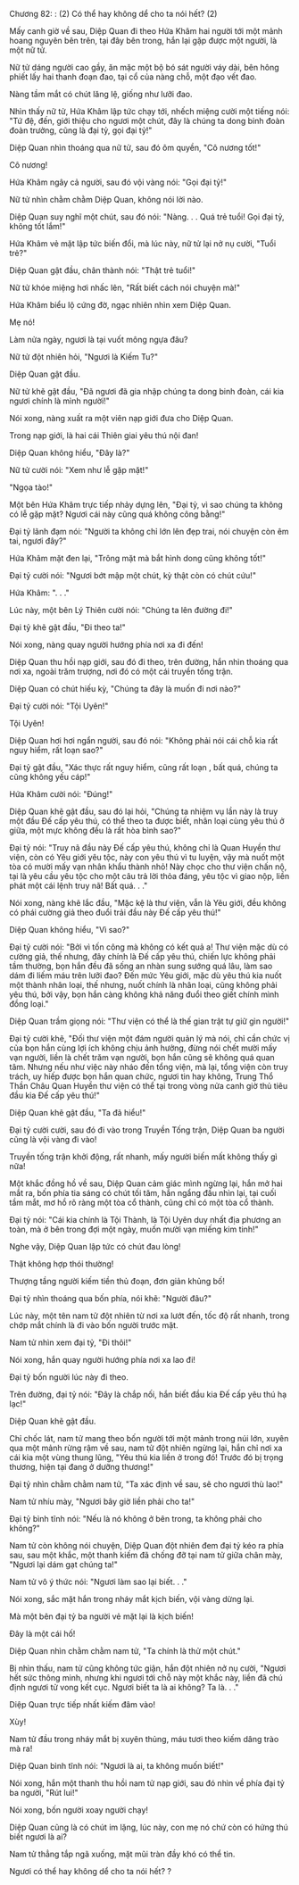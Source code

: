




Chương 82: : (2) Có thể hay không dể cho ta nói hết? (2)


Mấy canh giờ về sau, Diệp Quan đi theo Hứa Khâm hai người tới một mảnh hoang nguyên bên trên, tại đây bên trong, hắn lại gặp được một người, là một nữ tử.

Nữ tử dáng người cao gầy, ăn mặc một bộ bó sát người váy dài, bên hông phiết lấy hai thanh đoạn đao, tại cổ của nàng chỗ, một đạo vết đao.

Nàng tầm mắt có chút lăng lệ, giống như lưỡi đao.

Nhìn thấy nữ tử, Hứa Khâm lập tức chạy tới, nhếch miệng cười một tiếng nói: "Tứ đệ, đến, giới thiệu cho ngươi một chút, đây là chúng ta dong binh đoàn đoàn trưởng, cũng là đại tỷ, gọi đại tỷ!"

Diệp Quan nhìn thoáng qua nữ tử, sau đó ôm quyền, "Cô nương tốt!"

Cô nương!

Hứa Khâm ngây cả người, sau đó vội vàng nói: "Gọi đại tỷ!"

Nữ tử nhìn chằm chằm Diệp Quan, không nói lời nào.

Diệp Quan suy nghĩ một chút, sau đó nói: "Nàng. . . Quá trẻ tuổi! Gọi đại tỷ, không tốt lắm!"

Hứa Khâm vẻ mặt lập tức biến đổi, mà lúc này, nữ tử lại nở nụ cười, "Tuổi trẻ?"

Diệp Quan gật đầu, chân thành nói: "Thật trẻ tuổi!"

Nữ tử khóe miệng hơi nhấc lên, "Rất biết cách nói chuyện mà!"

Hứa Khâm biểu lộ cứng đờ, ngạc nhiên nhìn xem Diệp Quan.

Mẹ nó!

Làm nửa ngày, ngươi là tại vuốt mông ngựa đâu?

Nữ tử đột nhiên hỏi, "Ngươi là Kiếm Tu?"

Diệp Quan gật đầu.

Nữ tử khẽ gật đầu, "Đã ngươi đã gia nhập chúng ta dong binh đoàn, cái kia ngươi chính là mình người!"

Nói xong, nàng xuất ra một viên nạp giới đưa cho Diệp Quan.

Trong nạp giới, là hai cái Thiên giai yêu thú nội đan!

Diệp Quan không hiểu, "Đây là?"

Nữ tử cười nói: "Xem như lễ gặp mặt!"

"Ngọa tào!"

Một bên Hứa Khâm trực tiếp nhảy dựng lên, "Đại tỷ, vì sao chúng ta không có lễ gặp mặt? Ngươi cái này cũng quá không công bằng!"

Đại tỷ lãnh đạm nói: "Người ta không chỉ lớn lên đẹp trai, nói chuyện còn êm tai, ngươi đây?"

Hứa Khâm mặt đen lại, "Trông mặt mà bắt hình dong cũng không tốt!"

Đại tỷ cười nói: "Ngươi bớt mập một chút, kỳ thật còn có chút cứu!"

Hứa Khâm: ". . ."

Lúc này, một bên Lý Thiên cười nói: "Chúng ta lên đường đi!"

Đại tỷ khẽ gật đầu, "Đi theo ta!"

Nói xong, nàng quay người hướng phía nơi xa đi đến!

Diệp Quan thu hồi nạp giới, sau đó đi theo, trên đường, hắn nhìn thoáng qua nơi xa, ngoài trăm trượng, nơi đó có một cái truyền tống trận.

Diệp Quan có chút hiếu kỳ, "Chúng ta đây là muốn đi nơi nào?"

Đại tỷ cười nói: "Tội Uyên!"

Tội Uyên!

Diệp Quan hơi hơi ngẩn người, sau đó nói: "Không phải nói cái chỗ kia rất nguy hiểm, rất loạn sao?"

Đại tỷ gật đầu, "Xác thực rất nguy hiểm, cũng rất loạn , bất quá, chúng ta cũng không yếu cáp!"

Hứa Khâm cười nói: "Đúng!"

Diệp Quan khẽ gật đầu, sau đó lại hỏi, "Chúng ta nhiệm vụ lần này là truy một đầu Đế cấp yêu thú, có thể theo ta được biết, nhân loại cùng yêu thú ở giữa, một mực không đều là rất hòa bình sao?"

Đại tỷ nói: "Truy nã đầu này Đế cấp yêu thú, không chỉ là Quan Huyền thư viện, còn có Yêu giới yêu tộc, này con yêu thú vì tu luyện, vậy mà nuốt một tòa có mười mấy vạn nhân khẩu thành nhỏ! Này chọc cho thư viện chấn nộ, tại là yêu cầu yêu tộc cho một câu trả lời thỏa đáng, yêu tộc vì giao nộp, liền phát một cái lệnh truy nã! Bất quá. . ."

Nói xong, nàng khẽ lắc đầu, "Mặc kệ là thư viện, vẫn là Yêu giới, đều không có phái cường giả theo đuổi trải đầu này Đế cấp yêu thú!"

Diệp Quan không hiểu, "Vì sao?"

Đại tỷ cười nói: "Bởi vì tốn công mà không có kết quả a! Thư viện mặc dù có cường giả, thế nhưng, đây chính là Đế cấp yêu thú, chiến lực không phải tầm thường, bọn hắn đều đã sống an nhàn sung sướng quá lâu, làm sao dám đi liếm máu trên lưỡi đao? Đến mức Yêu giới, mặc dù yêu thú kia nuốt một thành nhân loại, thế nhưng, nuốt chính là nhân loại, cũng không phải yêu thú, bởi vậy, bọn hắn càng không khả năng đuổi theo giết chính mình đồng loại."

Diệp Quan trầm giọng nói: "Thư viện có thể là thế gian trật tự giữ gìn người!"

Đại tỷ cười khẽ, "Đối thư viện một đám người quản lý mà nói, chỉ cần chức vị của bọn hắn cùng lợi ích không chịu ảnh hưởng, đừng nói chết mười mấy vạn người, liền là chết trăm vạn người, bọn hắn cũng sẽ không quá quan tâm. Nhưng nếu như việc này nháo đến tổng viện, mà lại, tổng viện còn truy trách, uy hiếp được bọn hắn quan chức, ngươi tin hay không, Trung Thổ Thần Châu Quan Huyền thư viện có thể tại trong vòng nửa canh giờ thủ tiêu đầu kia Đế cấp yêu thú!"

Diệp Quan khẽ gật đầu, "Ta đã hiểu!"

Đại tỷ cười cười, sau đó đi vào trong Truyền Tống trận, Diệp Quan ba người cũng là vội vàng đi vào!

Truyền tống trận khởi động, rất nhanh, mấy người biến mất không thấy gì nữa!

Một khắc đồng hồ về sau, Diệp Quan cảm giác mình ngừng lại, hắn mở hai mắt ra, bốn phía tia sáng có chút tối tăm, hắn ngẩng đầu nhìn lại, tại cuối tầm mắt, mơ hồ rõ ràng một tòa cổ thành, cũng chỉ có một tòa cổ thành.

Đại tỷ nói: "Cái kia chính là Tội Thành, là Tội Uyên duy nhất địa phương an toàn, mà ở bên trong đợi một ngày, muốn mười vạn miếng kim tinh!"

Nghe vậy, Diệp Quan lập tức có chút đau lòng!

Thật không hợp thói thường!

Thượng tầng người kiếm tiền thủ đoạn, đơn giản khủng bố!

Đại tỷ nhìn thoáng qua bốn phía, nói khẽ: "Người đâu?"

Lúc này, một tên nam tử đột nhiên từ nơi xa lướt đến, tốc độ rất nhanh, trong chớp mắt chính là đi vào bốn người trước mặt.

Nam tử nhìn xem đại tỷ, "Đi thôi!"

Nói xong, hắn quay người hướng phía nơi xa lao đi!

Đại tỷ bốn người lúc này đi theo.

Trên đường, đại tỷ nói: "Đây là chắp nối, hắn biết đầu kia Đế cấp yêu thú hạ lạc!"

Diệp Quan khẽ gật đầu.

Chỉ chốc lát, nam tử mang theo bốn người tới một mảnh trong núi lớn, xuyên qua một mảnh rừng rậm về sau, nam tử đột nhiên ngừng lại, hắn chỉ nơi xa cái kia một vùng thung lũng, "Yêu thú kia liền ở trong đó! Trước đó bị trọng thương, hiện tại đang ở dưỡng thương!"

Đại tỷ nhìn chằm chằm nam tử, "Ta xác định về sau, sẽ cho ngươi thù lao!"

Nam tử nhíu mày, "Ngươi bây giờ liền phải cho ta!"

Đại tỷ bình tĩnh nói: "Nếu là nó không ở bên trong, ta không phải cho không?"

Nam tử còn không nói chuyện, Diệp Quan đột nhiên đem đại tỷ kéo ra phía sau, sau một khắc, một thanh kiếm đã chống đỡ tại nam tử giữa chân mày, "Ngươi lại dám gạt chúng ta!"

Nam tử vô ý thức nói: "Ngươi làm sao lại biết. . ."

Nói xong, sắc mặt hắn trong nháy mắt kịch biến, vội vàng dừng lại.

Mà một bên đại tỷ ba người vẻ mặt lại là kịch biến!

Đây là một cái hố!

Diệp Quan nhìn chằm chằm nam tử, "Ta chính là thử một chút."

Bị nhìn thấu, nam tử cũng không tức giận, hắn đột nhiên nở nụ cười, "Ngươi hết sức thông minh, nhưng khi ngươi tới chỗ này một khắc này, liền đã chú định ngươi tử vong kết cục. Ngươi biết ta là ai không? Ta là. . ."

Diệp Quan trực tiếp nhất kiếm đâm vào!

Xùy!

Nam tử đầu trong nháy mắt bị xuyên thủng, máu tươi theo kiếm dâng trào mà ra!

Diệp Quan bình tĩnh nói: "Ngươi là ai, ta không muốn biết!"

Nói xong, hắn một thanh thu hồi nam tử nạp giới, sau đó nhìn về phía đại tỷ ba người, "Rút lui!"

Nói xong, bốn người xoay người chạy!

Diệp Quan cũng là có chút im lặng, lúc này, con mẹ nó chứ còn có hứng thú biết ngươi là ai?

Nam tử thẳng tắp ngã xuống, mặt mũi tràn đầy khó có thể tin.

Ngươi có thể hay không dể cho ta nói hết? ?




